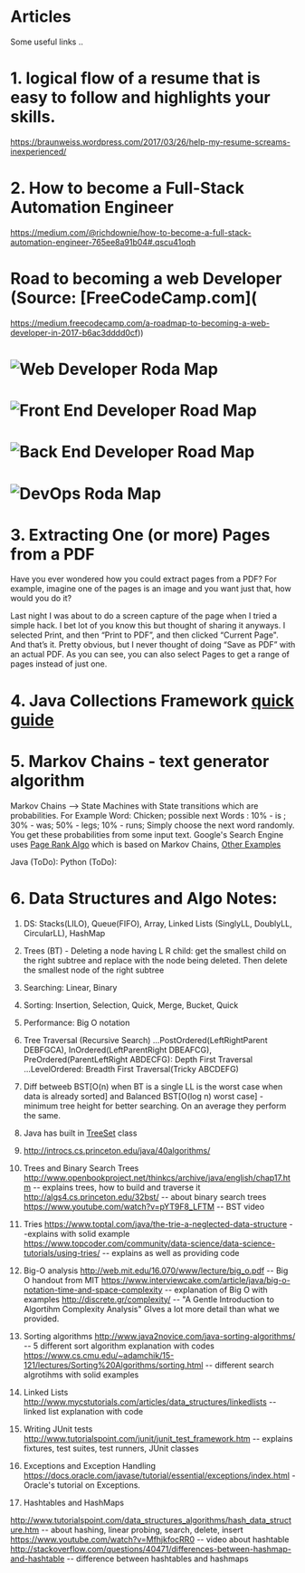 # Articles
Some useful links ..

# 1. logical flow of a resume that is easy to follow and highlights your skills.
https://braunweiss.wordpress.com/2017/03/26/help-my-resume-screams-inexperienced/


# 2. How to become a Full-Stack Automation Engineer
https://medium.com/@richdownie/how-to-become-a-full-stack-automation-engineer-765ee8a91b04#.qscu41oqh

# Road to becoming a web Developer (Source: [FreeCodeCamp.com](
https://medium.freecodecamp.com/a-roadmap-to-becoming-a-web-developer-in-2017-b6ac3dddd0cf))
#  ![Web Developer Roda Map](Articles/WebDeveloperRoadMap.png)
#  ![Front End Developer Road Map](Articles/FrontEndDeveloperRoadMap.png)
#  ![Back End Developer Road Map](Articles/BackEndDeveloperRoadMap.png)
#  ![DevOps Roda Map](Articles/DevOpsRoadMap.png)

# 3. Extracting One (or more) Pages from a PDF
Have you ever wondered how you could extract pages from a PDF? For example, imagine one of the pages is an image and you want just that, how would you do it?

Last night I was about to do a screen capture of the page when I tried a simple hack. I bet lot of you know this but thought of sharing it anyways. I selected Print, and then “Print to PDF”, and then clicked “Current Page". And that’s it. Pretty obvious, but I never thought of doing “Save as PDF” with an actual PDF. As you can see, you can also select Pages to get a range of pages instead of just one.


# 4. Java Collections Framework [quick guide](https://github.com/bhagyaShilagani/Articles/blob/master/Java_Collections)

# 5. Markov Chains - text generator algorithm
Markov Chains --> State Machines with State transitions which are probabilities. 
For Example Word: Chicken; possible next Words : 10% - is ; 30% - was; 50% - legs; 10% - runs;
Simply choose the next word randomly. You get these probabilities from some input text.
Google's Search Engine uses [Page Rank Algo](https://en.wikipedia.org/wiki/PageRank) which is based on Markov Chains, 
[Other Examples](https://en.wikipedia.org/wiki/Markov_chain#Examples)

Java (ToDo):
Python (ToDo): 

# 6. Data Structures and Algo Notes:
1. DS: Stacks(LILO), Queue(FIFO), Array, Linked Lists (SinglyLL, DoublyLL, CircularLL), HashMap
2. Trees (BT) - Deleting a node having L R child: get the smallest child on the right subtree and replace with the node being deleted. Then delete the smallest node of the right subtree
3. Searching: Linear, Binary
4. Sorting: Insertion, Selection, Quick, Merge, Bucket, Quick
5. Performance: Big O notation
6. Tree Traversal (Recursive Search)
...PostOrdered(LeftRightParent DEBFGCA), InOrdered(LeftParentRight DBEAFCG), PreOrdered(ParentLeftRight ABDECFG): Depth First Traversal
...LevelOrdered: Breadth First Traversal(Tricky ABCDEFG)
7. Diff betweeb BST[O(n) when BT is a single LL is the worst case when data is already sorted] and Balanced BST[O(log n) worst case] - minimum tree height for better searching. On an average they perform the same. 
8. Java has built in [TreeSet](https://docs.oracle.com/javase/7/docs/api/java/util/TreeSet.html) class
9. http://introcs.cs.princeton.edu/java/40algorithms/

10. Trees and Binary Search Trees
http://www.openbookproject.net/thinkcs/archive/java/english/chap17.htm -- explains trees, how to build and traverse it
http://algs4.cs.princeton.edu/32bst/ -- about binary search trees
https://www.youtube.com/watch?v=pYT9F8_LFTM -- BST video

11. Tries
https://www.toptal.com/java/the-trie-a-neglected-data-structure --explains with solid example
https://www.topcoder.com/community/data-science/data-science-tutorials/using-tries/ -- explains as well as providing code

12. Big-O analysis
http://web.mit.edu/16.070/www/lecture/big_o.pdf -- Big O handout from MIT
https://www.interviewcake.com/article/java/big-o-notation-time-and-space-complexity -- explanation of Big O with examples
http://discrete.gr/complexity/ -- "A Gentle Introduction to Algortihm Complexity Analysis" GIves a lot more detail than what we provided.

13. Sorting algorithms
http://www.java2novice.com/java-sorting-algorithms/ -- 5 different sort algorithm explanation with codes
https://www.cs.cmu.edu/~adamchik/15-121/lectures/Sorting%20Algorithms/sorting.html -- different search algrotihms with solid examples

14. Linked Lists
http://www.mycstutorials.com/articles/data_structures/linkedlists -- linked list explanation with code

15. Writing JUnit tests
http://www.tutorialspoint.com/junit/junit_test_framework.htm -- explains fixtures, test suites, test runners, JUnit classes

16. Exceptions and Exception Handling
https://docs.oracle.com/javase/tutorial/essential/exceptions/index.html - Oracle's tutorial on Exceptions.

17. Hashtables and HashMaps

http://www.tutorialspoint.com/data_structures_algorithms/hash_data_structure.htm -- about hashing, linear probing, search, delete, insert
https://www.youtube.com/watch?v=MfhjkfocRR0 -- video about hashtable
http://stackoverflow.com/questions/40471/differences-between-hashmap-and-hashtable -- difference between hashtables and hashmaps
